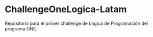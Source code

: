 # ChallengeOneLogica-Latam

Repositorio para el primer challenge de Lógica de Programación del programa ONE.

